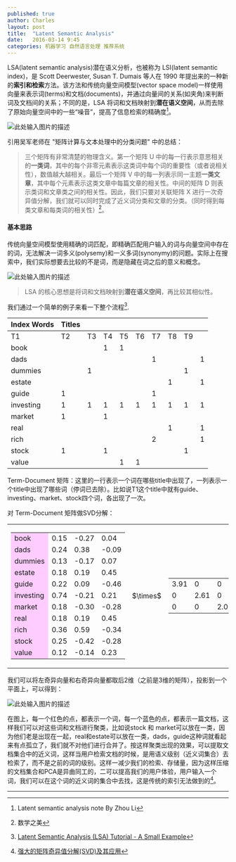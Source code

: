 ```yaml
---
published: true
author: Charles
layout: post
title:  "Latent Semantic Analysis"
date:   2016-03-14 9:45
categories: 机器学习 自然语言处理 推荐系统
---
```


LSA(latent semantic analysis)潜在语义分析，也被称为 LSI(latent semantic index)，是 Scott Deerwester, Susan T. Dumais 等人在 1990 年提出来的一种新的**索引和检索**方法。该方法和传统向量空间模型(vector space model)一样使用向量来表示词(terms)和文档(documents)，并通过向量间的关系(如夹角)来判断词及文档间的关系；不同的是，LSA 将词和文档映射到**潜在语义空间**，从而去除了原始向量空间中的一些“噪音”，提高了信息检索的精确度[^1]。

![此处输入图片的描述][1]

引用吴军老师在 "矩阵计算与文本处理中的分类问题" 中的总结：

> 三个矩阵有非常清楚的物理含义。第一个矩阵 U 中的每一行表示意思相关的**一类词**，其中的每个非零元素表示这类词中每个词的重要性（或者说相关性），数值越大越相关。最后一个矩阵 V 中的每一列表示同一主题**一类文章**，其中每个元素表示这类文章中每篇文章的相关性。中间的矩阵 D 则表示类词和文章类之间的相关性。因此，我们只要对关联矩阵 X 进行一次奇异值分解，我们就可以同时完成了近义词分类和文章的分类。（同时得到每类文章和每类词的相关性）[^2]。

#### 基本思路
传统向量空间模型使用精确的词匹配，即精确匹配用户输入的词与向量空间中存在的词，无法解决一词多义(polysemy)和一义多词(synonymy)的问题。实际上在搜索中，我们实际想要去比较的不是词，而是隐藏在词之后的意义和概念。

![此处输入图片的描述][2]

> LSA 的核心思想是将词和文档映射到**潜在语义空间**，再比较其相似性。

我们通过一个简单的例子来看一下整个流程[^3].

| Index Words | Titles |    |    |    |    |    |    |    |   |
|-------------|--------|----|----|----|----|----|----|----|---|
| T1          | T2     | T3 | T4 | T5 | T6 | T7 | T8 | T9 |   |
| book        |        |    | 1  | 1  |    |    |    |    |   |
| dads        |        |    |    |    |    | 1  |    |    | 1 |
| dummies     |        | 1  |    |    |    |    |    | 1  |   |
| estate      |        |    |    |    |    |    | 1  |    | 1 |
| guide       | 1      |    |    |    |    | 1  |    |    |   |
| investing   | 1      | 1  | 1  | 1  | 1  | 1  | 1  | 1  | 1 |
| market      | 1      |    | 1  |    |    |    |    |    |   |
| real        |        |    |    |    |    |    | 1  |    | 1 |
| rich        |        |    |    |    |    | 2  |    |    | 1 |
| stock       | 1      |    | 1  |    |    |    |    | 1  |   |
| value       |        |    |    | 1  | 1  |    |    |    |   |

Term-Document 矩阵：这里的一行表示一个词在哪些title中出现了，一列表示一个title中出现了哪些词（停词已去除）。比如说T1这个title中就有guide、investing、market、stock四个词，各出现了一次。

对 Term-Document 矩阵做SVD分解：

<table>
    <tbody>
        <tr>
            <td class="noborder">
                <table>
                    <tbody>
                        <tr>
                            <td bgcolor="#ffccff">book</td>
                            <td>0.15</td>
                            <td>-0.27</td>
                            <td>0.04</td>
                        </tr>
                        <tr>
                            <td bgcolor="#ffccff">dads</td>
                            <td>0.24</td>
                            <td>0.38</td>
                            <td>-0.09</td>
                        </tr>
                        <tr>
                            <td bgcolor="#ffccff">dummies</td>
                            <td>0.13</td>
                            <td>-0.17</td>
                            <td>0.07</td>
                        </tr>
                        <tr>
                            <td bgcolor="#ffccff">estate</td>
                            <td>0.18</td>
                            <td>0.19</td>
                            <td>0.45</td>
                        </tr>
                        <tr>
                            <td bgcolor="#ffccff">guide</td>
                            <td>0.22</td>
                            <td>0.09</td>
                            <td>-0.46</td>
                        </tr>
                        <tr>
                            <td bgcolor="#ffccff">investing</td>
                            <td>0.74</td>
                            <td>-0.21</td>
                            <td>0.21</td>
                        </tr>
                        <tr>
                            <td bgcolor="#ffccff">market</td>
                            <td>0.18</td>
                            <td>-0.30</td>
                            <td>-0.28</td>
                        </tr>
                        <tr>
                            <td bgcolor="#ffccff">real</td>
                            <td>0.18</td>
                            <td>0.19</td>
                            <td>0.45</td>
                        </tr>
                        <tr>
                            <td bgcolor="#ffccff">rich</td>
                            <td>0.36</td>
                            <td>0.59</td>
                            <td>-0.34</td>
                        </tr>
                        <tr>
                            <td bgcolor="#ffccff">stock</td>
                            <td>0.25</td>
                            <td>-0.42</td>
                            <td>-0.28</td>
                        </tr>
                        <tr>
                            <td bgcolor="#ffccff">value</td>
                            <td>0.12</td>
                            <td>-0.14</td>
                            <td>0.23</td>
                        </tr>
                    </tbody>
                </table>
            </td>
            <td valign="middle" class="noborder">$\times$</td>
            <td valign="middle" class="noborder">
                <table>
                    <tbody>
                        <tr>
                            <td>3.91</td>
                            <td>0</td>
                            <td>0</td>
                        </tr>
                        <tr>
                            <td>0</td>
                            <td>2.61</td>
                            <td>0</td>
                        </tr>
                        <tr>
                            <td>0</td>
                            <td>0</td>
                            <td>2.00</td>
                        </tr>
                    </tbody>
                </table>
            </td>
            <td valign="middle" class="noborder">$\times$</td>
            <td valign="middle" class="noborder">
                <table>
                    <tbody>
                        <tr bgcolor="#00ccff">
                            <td>T1</td>
                            <td>T2</td>
                            <td>T3</td>
                            <td>T4</td>
                            <td>T5</td>
                            <td>T6</td>
                            <td>T7</td>
                            <td>T8</td>
                            <td>T9</td>
                        </tr>
                        <tr>
                            <td>0.35</td>
                            <td>0.22</td>
                            <td>0.34</td>
                            <td>0.26</td>
                            <td>0.22</td>
                            <td>0.49</td>
                            <td>0.28</td>
                            <td>0.29</td>
                            <td>0.44</td>
                        </tr>
                        <tr>
                            <td>-0.32</td>
                            <td>-0.15</td>
                            <td>-0.46</td>
                            <td>-0.24</td>
                            <td>-0.14</td>
                            <td>0.55</td>
                            <td>0.07</td>
                            <td>-0.31</td>
                            <td>0.44</td>
                        </tr>
                        <tr>
                            <td>-0.41</td>
                            <td>0.14</td>
                            <td>-0.16</td>
                            <td>0.25</td>
                            <td>0.22</td>
                            <td>-0.51</td>
                            <td>0.55</td>
                            <td>0.00</td>
                            <td>0.34</td>
                        </tr>
                    </tbody>
                </table>
            </td>
        </tr>
    </tbody>
</table>

我们可以将左奇异向量和右奇异向量都取后2维（之前是3维的矩阵），投影到一个平面上，可以得到：

![此处输入图片的描述][3]

在图上，每一个红色的点，都表示一个词，每一个蓝色的点，都表示一篇文档，这样我们可以对这些词和文档进行聚类，比如说stock 和 market可以放在一类，因为他们老是出现在一起，real和estate可以放在一类，dads，guide这种词就看起来有点孤立了，我们就不对他们进行合并了。按这样聚类出现的效果，可以提取文档集合中的近义词，这样当用户检索文档的时候，是用语义级别（近义词集合）去检索了，而不是之前的词的级别。这样一减少我们的检索、存储量，因为这样压缩的文档集合和PCA是异曲同工的，二可以提高我们的用户体验，用户输入一个词，我们可以在这个词的近义词的集合中去找，这是传统的索引无法做到的[^4]。

----------


  [^1]: Latent semantic analysis note By  Zhou Li 
  [^2]: 数学之美
  [^3]: [Latent Semantic Analysis (LSA) Tutorial - A Small Example](http://www.puffinwarellc.com/index.php/news-and-articles/articles/33-latent-semantic-analysis-tutorial.html?start=1)
  [^4]: [强大的矩阵奇异值分解(SVD)及其应用](http://www.cnblogs.com/LeftNotEasy/archive/2011/01/19/svd-and-applications.html)

  [1]: http://7xjbdi.com1.z0.glb.clouddn.com/SDfTM.jpg
  [2]: http://7xjbdi.com1.z0.glb.clouddn.com/diagram2.png
  [3]: http://7xjbdi.com1.z0.glb.clouddn.com/xygraph2.png